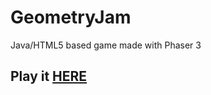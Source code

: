 # GeometryJam
Java/HTML5 based game made with Phaser 3

## Play it [HERE](https://hamedshahidi.github.io/GeometryJam/)
